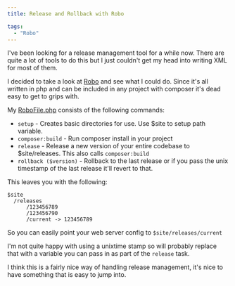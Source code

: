 ```yaml
---
title: Release and Rollback with Robo

tags:
  - "Robo"
---
```

I've been looking for a release management tool for a while now. There are quite a lot of tools to do this but I just couldn't get my head into writing XML for most of them.

I decided to take a look at [Robo](http://robo.li/) and see what I could do. Since it's all written in php and can be included in any project with composer it's dead easy to get to grips with.

My [RoboFile.php](https://gist.github.com/mikebell/de71ea97bee4332797e9) consists of the following commands:

* ```setup``` - Creates basic directories for use. Use $site to setup path variable.
* ```composer:build``` - Run composer install in your project
* ```release``` - Release a new version of your entire codebase to $site/releases. This also calls ```composer:build```
* ```rollback ($version)``` - Rollback to the last release or if you pass the unix timestamp of the last release it'll revert to that.

This leaves you with the following:

    $site
      /releases
          /123456789
          /123456790
          /current -> 123456789

So you can easily point your web server config to ```$site/releases/current```

I'm not quite happy with using a unixtime stamp so will probably replace that with a variable you can pass in as part of the ```release``` task.

I think this is a fairly nice way of handling release management, it's nice to have something that is easy to jump into.
